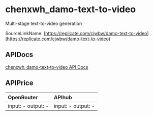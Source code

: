 # chenxwh_damo-text-to-video

Multi-stage text-to-video generation

SourceLinkName: [https://replicate.com/cjwbw/damo-text-to-video](https://replicate.com/cjwbw/damo-text-to-video)

## APIDocs

[chenxwh_damo-text-to-video API Docs](../apis/chenxwh_damo-text-to-video.md)

## APIPrice

| OpenRouter | APIhub |
|:---|:---|
| input: - output: - | input: - output: - |
